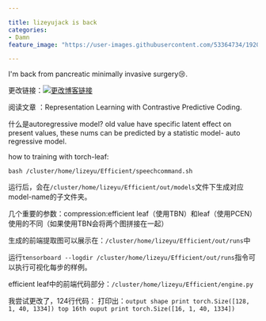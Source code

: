 ```yaml
---

title: lizeyujack is back
categories:
- Damn
feature_image: "https://user-images.githubusercontent.com/53364734/192078882-190b1b14-a1ee-4590-ac1f-56ac81ffeb56.png"

---
```

I'm back from pancreatic minimally invasive surgery😢.
<!-- more -->


更改链接：[![更改博客链接](https://user-images.githubusercontent.com/53364734/192180297-c1654533-eb5f-4bf9-aa9f-ab830208a5e3.png)](https://github.com/lizeyujack/lizeyujack.github.io/edit/main/_posts/2023-3-7-1.md)


阅读文章 ：Representation Learning with Contrastive Predictive Coding.

什么是autoregressive model? old value have specific latent effect on present values, these nums can be predicted by a statistic model- auto regressive model.

how to training with torch-leaf:

```
bash /cluster/home/lizeyu/Efficient/speechcommand.sh
```

运行后，会在`/cluster/home/lizeyu/Efficient/out/models`文件下生成对应model-name的子文件夹。

几个重要的参数：compression:efficient leaf（使用TBN）和leaf（使用PCEN）使用的不同（如果使用TBN会将两个图拼接在一起）

生成的前端提取图可以展示在：`/cluster/home/lizeyu/Efficient/out/runs`中

运行`tensorboard --logdir /cluster/home/lizeyu/Efficient/out/runs`指令可以执行可视化每步的样例。





efficient leaf中的前端代码部分：`/cluster/home/lizeyu/Efficient/engine.py`

我尝试更改了，124行代码：
打印出：```output shape print torch.Size([128, 1, 40, 1334])
top 16th ouput print torch.Size([16, 1, 40, 1334])```
